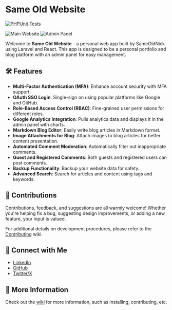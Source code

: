 # Same Old Website

[![PHPUnit Tests](https://github.com/SameOldNick/SameOldWebsite/actions/workflows/phpunit-tests.yml/badge.svg)](https://github.com/SameOldNick/SameOldWebsite/actions/workflows/phpunit-tests.yml)

![Main Website](https://github.com/user-attachments/assets/a57bf2bf-46f4-46dd-a620-75d828e52cd6)
![Admin Panel](https://github.com/user-attachments/assets/b95c2027-5c01-4cd4-b12a-a88cc72c5b7b)

Welcome to **Same Old Website** - a personal web app built by SameOldNick using Laravel and React. This app is designed to be a personal portfolio and blog platform with an admin panel for easy management.

## 🛠️ Features

- **Multi-Factor Authentication (MFA)**: Enhance account security with MFA support.
- **OAuth SSO Login**: Single-sign on using popular platforms like Google and GitHub.
- **Role-Based Access Control (RBAC)**: Fine-grained user permissions for different roles.
- **Google Analytics Integration**: Pulls analytics data and displays it in the admin panel with charts.
- **Markdown Blog Editor**: Easily write blog articles in Markdown format.
- **Image Attachments for Blog**: Attach images to blog articles for better content presentation.
- **Automated Comment Moderation**: Automatically filter out inappropriate comments.
- **Guest and Registered Comments**: Both guests and registered users can post comments.
- **Backup Functionality**: Backup your website data for safety.
- **Advanced Search**: Search for articles and content using tags and keywords.

## 🤝 Contributions
Contributions, feedback, and suggestions are all warmly welcome! Whether you're helping fix a bug, suggesting design improvements, or adding a new feature, your input is valued.

For additional details on development procedures, please refer to the [Contributing](https://github.com/SameOldNick/SameOldWebsite/wiki/Contributing) wiki.

## 🔗 Connect with Me

- [LinkedIn](https://www.linkedin.com/in/nickhamnett/)
- [GitHub](https://github.com/SameOldNick)
- [Twitter/X](https://twitter.com/SameOldNick)

## 💽 More Information

Check out the [wiki](https://github.com/SameOldNick/SameOldWebsite/wiki) for more information, such as installing, contributing, etc.
